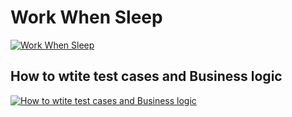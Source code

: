 # Work When Sleep

[![Work When Sleep](https://user-images.githubusercontent.com/4492335/128799216-39fd56ea-d687-47d5-bc38-73e092aee4d6.jpg)](https://youtu.be/ms_r9Teyb7M)

## How to wtite test cases and Business logic

[![How to wtite test cases and Business logic](https://user-images.githubusercontent.com/4492335/128799216-39fd56ea-d687-47d5-bc38-73e092aee4d6.jpg)](https://youtu.be/5MrjP0vvpbg)



